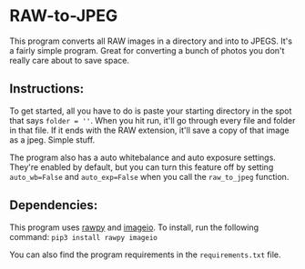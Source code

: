 # RAW-to-JPEG

This program converts all RAW images in a directory and into to JPEGS. It's a fairly simple program. Great for converting a bunch of photos you don't really care about to save space.

## Instructions:
To get started, all you have to do is paste your starting directory in the spot that says `folder = ''`. When you hit run, it'll go through every file and folder in that file. If it ends with the RAW extension, it'll save a copy of that image as a jpeg. Simple stuff.

The program also has a auto whitebalance and auto exposure settings. They're enabled by default, but you can turn this feature off by setting `auto_wb=False` and `auto_exp=False` when you call the `raw_to_jpeg` function.

## Dependencies:
This program uses [rawpy](https://pypi.org/project/rawpy/) and [imageio](https://imageio.readthedocs.io/en/stable/sec_gettingstarted.html). To install, run the following command:
`pip3 install rawpy imageio`

You can also find the program requirements in the `requirements.txt` file.
